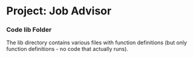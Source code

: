 # Project: Job Advisor
### Code lib Folder

The lib directory contains various files with function definitions (but only function definitions - no code that actually runs).

